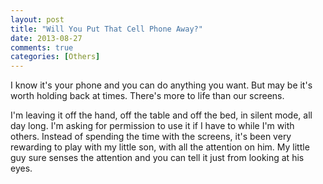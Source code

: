 ```yaml
---
layout: post
title: "Will You Put That Cell Phone Away?"
date: 2013-08-27
comments: true
categories: [Others]
---
```


I know it's your phone and you can do anything you want. But may be it's worth holding back at times. There's more to life than our screens.

I'm leaving it off the hand, off the table and off the bed, in silent mode, all day long. I'm asking for permission to use it if I have to while I'm with others. Instead of spending the time with the screens, it's been very rewarding to play with my little son, with all the attention on him. My little guy sure senses the attention and you can tell it just from looking at his eyes.
